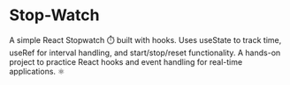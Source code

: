 # Stop-Watch
A simple React Stopwatch ⏱️ built with hooks. Uses useState to track time, useRef for interval handling, and start/stop/reset functionality. A hands-on project to practice React hooks and event handling for real-time applications. ⚛️
